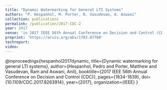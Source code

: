 ```yaml
---
title: "Dynamic Watermarking for General LTI Systems"
authors: "P. Hespanhol, M. Porter, R. Vasudevan, A. Aswani"
collection: publications
permalink: /publication/2017-CDC-2
year: 2017
venue: 'in 2017 IEEE 56th Annual Conference on Decision and Control (CDC)'
preprint: 'https://arxiv.org/abs/1703.07760'
techreport:
video:
---
```

@inproceedings{hespanhol2017dynamic,
  title={Dynamic watermarking for general LTI systems},
  author={Hespanhol, Pedro and Porter, Matthew and Vasudevan, Ram and Aswani, Anil},
  booktitle={2017 IEEE 56th Annual Conference on Decision and Control (CDC)},
  pages={1834-1839},
  doi={10.1109/CDC.2017.8263914},
  year={2017},
  organization={IEEE}
}
